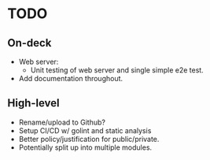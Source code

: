 # TODO

## On-deck

- Web server:
  - Unit testing of web server and single simple e2e test.
- Add documentation throughout.

## High-level

- Rename/upload to Github?
- Setup CI/CD w/ golint and static analysis
- Better policy/justification for public/private.
- Potentially split up into multiple modules.
